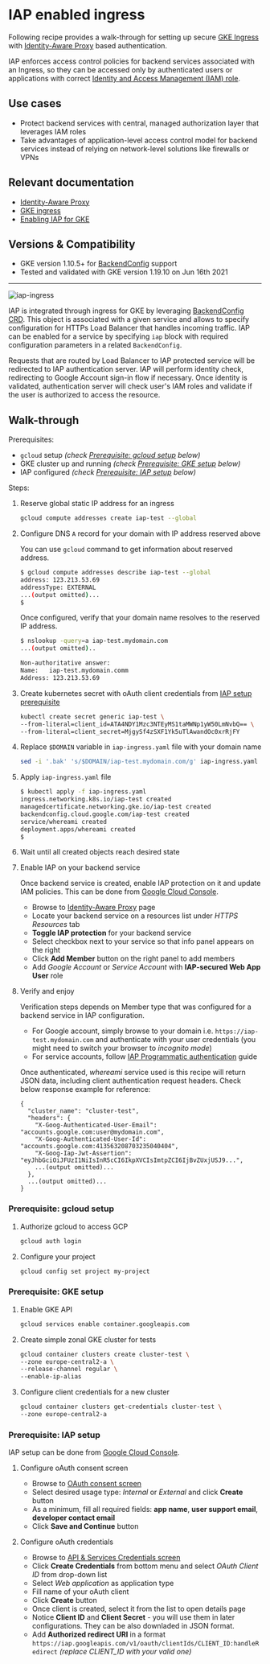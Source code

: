 # IAP enabled ingress

Following recipe provides a walk-through for setting up secure [GKE Ingress](https://cloud.google.com/kubernetes-engine/docs/concepts/ingress)
with [Identity-Aware Proxy](https://cloud.google.com/iap/docs/concepts-overview) based authentication.

IAP enforces access control policies for backend services associated with an Ingress, so they can be
accessed only by authenticated users or applications with correct
[Identity and Access Management (IAM) role](https://cloud.google.com/iam/docs/understanding-roles).

## Use cases

* Protect backend services with central, managed authorization layer that leverages IAM roles
* Take advantages of application-level access control model for backend services instead of
relying on network-level solutions like firewalls or VPNs

## Relevant documentation

* [Identity-Aware Proxy](https://cloud.google.com/iap/docs/concepts-overview)
* [GKE ingress](https://cloud.google.com/kubernetes-engine/docs/concepts/ingress)
* [Enabling IAP for GKE](https://cloud.google.com/iap/docs/enabling-kubernetes-howto)

## Versions & Compatibility

* GKE version 1.10.5+ for [BackendConfig](https://cloud.google.com/kubernetes-engine/docs/concepts/backendconfig)
  support
* Tested and validated with GKE version 1.19.10 on Jun 16th 2021

---

![iap-ingress](../../images/iap-ingress.png)

IAP is integrated through ingress for GKE by leveraging [BackendConfig CRD](https://github.com/kubernetes/ingress-gce/tree/master/pkg/apis/backendconfig).
This object is associated with a given service and allows to specify configuration for HTTPs Load Balancer
that handles incoming traffic. IAP can be enabled for a service by specifying `iap` block with required
configuration parameters in a related `BackendConfig`.

Requests that are routed by Load Balancer to IAP protected service will be redirected to IAP
authentication server. IAP will perform identity check, redirecting to Google Account sign-in flow
if necessary. Once identity is validated, authentication server will check user's IAM roles and
validate if the user is authorized to access the resource.

## Walk-through

Prerequisites:

* `gcloud` setup *(check [Prerequisite: gcloud setup](#prerequisite-gcloud-setup) below)*
* GKE cluster up and running *(check [Prerequisite: GKE setup](#prerequisite-gke-setup) below)*
* IAP configured *(check [Prerequisite: IAP setup](#prerequisite-iap-setup) below)*

Steps:

1. Reserve global static IP address for an ingress

   ```sh
   gcloud compute addresses create iap-test --global
   ```

2. Configure DNS `A` record for your domain with IP address reserved above
  
    You can use `gcloud` command to get information about reserved address.

    ```sh
    $ gcloud compute addresses describe iap-test --global
    address: 123.213.53.69
    addressType: EXTERNAL
    ...(output omitted)...
    $
    ```

    Once configured, verify that your domain name resolves to the reserved IP address.

    ```sh
    $ nslookup -query=a iap-test.mydomain.com
    ...(output omitted)..

    Non-authoritative answer:
    Name:   iap-test.mydomain.comm
    Address: 123.213.53.69
    ```

3. Create kubernetes secret with oAuth client credentials from [IAP setup prerequisite](#prerequisite-iap-setup)

   ```sh
   kubectl create secret generic iap-test \
   --from-literal=client_id=ATA4NDY1Mzc3NTEyMS1taMWNp1yW50LmNvbQ== \
   --from-literal=client_secret=MjgySf4zSXF1Yk5uTlAwandOc0xrRjFY
   ```

4. Replace `$DOMAIN` variable in `iap-ingress.yaml` file with your domain name

   ```sh
   sed -i '.bak' 's/$DOMAIN/iap-test.mydomain.com/g' iap-ingress.yaml
   ```

5. Apply `iap-ingress.yaml` file

   ```sh
   $ kubectl apply -f iap-ingress.yaml
   ingress.networking.k8s.io/iap-test created
   managedcertificate.networking.gke.io/iap-test created
   backendconfig.cloud.google.com/iap-test created
   service/whereami created
   deployment.apps/whereami created
   $
   ```

6. Wait until all created objects reach desired state

7. Enable IAP on your backend service

   Once backend service is created, enable IAP protection on it and update IAM policies.
   This can be done from [Google Cloud Console](https://console.cloud.google.com/).

   * Browse to [Identity-Aware Proxy](https://console.cloud.google.com/security/iap) page
   * Locate your backend service on a resources list under *HTTPS Resources* tab
   * **Toggle IAP protection** for your backend service
   * Select checkbox next to your service so that info panel appears on the right
   * Click **Add Member** button on the right panel to add members
   * Add *Google Account* or  *Service Account* with **IAP-secured Web App User** role
  
8. Verify and enjoy

   Verification steps depends on Member type that was configured for a backend service in IAP configuration.

   * For Google account, simply browse to your domain i.e. `https://iap-test.mydomain.com` and
   authenticate with your user credentials (you might need to switch your browser to *incognito mode*)
   * For service accounts, follow [IAP Programmatic authentication](https://cloud.google.com/iap/docs/authentication-howto)
    guide

    Once authenticated,  *whereami* service used is this recipe will return JSON data, including
    client authentication request headers. Check below response example for reference:

    ```text
    {
      "cluster_name": "cluster-test",
      "headers": {
        "X-Goog-Authenticated-User-Email": "accounts.google.com:user@mydomain.com",
        "X-Goog-Authenticated-User-Id": "accounts.google.com:413563208703235040404",
        "X-Goog-Iap-Jwt-Assertion": "eyJhbGciOiJFUzI1NiIsInR5cCI6IkpXVCIsImtpZCI6IjBvZUxjUSJ9...",
        ...(output omitted)...
      },
      ...(output omitted)...
   }
    ```

### Prerequisite: gcloud setup

1. Authorize gcloud to access GCP

   ```sh
   gcloud auth login
   ```

2. Configure your project

   ```sh
   gcloud config set project my-project
   ```

### Prerequisite: GKE setup

1. Enable GKE API

   ```sh
   gcloud services enable container.googleapis.com
   ```

2. Create simple zonal GKE cluster for tests

   ```sh
   gcloud container clusters create cluster-test \
   --zone europe-central2-a \
   --release-channel regular \
   --enable-ip-alias
   ```

3. Configure client credentials for a new cluster

   ```sh
   gcloud container clusters get-credentials cluster-test \
   --zone europe-central2-a
   ````

### Prerequisite: IAP setup

IAP setup can be done from [Google Cloud Console](https://console.cloud.google.com/).

1. Configure oAuth consent screen

   * Browse to [OAuth consent screen](https://console.cloud.google.com/apis/credentials/consent)
   * Select desired usage type: *Internal* or *External* and click **Create** button
   * As a minimum, fill all required fields: **app name**, **user support email**,
     **developer contact email**
   * Click **Save and Continue** button

2. Configure oAuth credentials

   * Browse to [API & Services Credentials screen](https://console.cloud.google.com/apis/credentials/)
   * Click **Create Credentials** from bottom menu and select *OAuth Client ID* from drop-down list
   * Select *Web application* as application type
   * Fill name of your oAuth client
   * Click **Create** button
   * Once client is created, select it from the list to open details page
   * Notice **Client ID** and **Client Secret**  - you will use them in later configurations.
    They can be also downladed in JSON format.
   * Add **Authorized redirect URI** in a format `https://iap.googleapis.com/v1/oauth/clientIds/CLIENT_ID:handleRedirect`
    *(replace CLIENT_ID with your valid one)*
